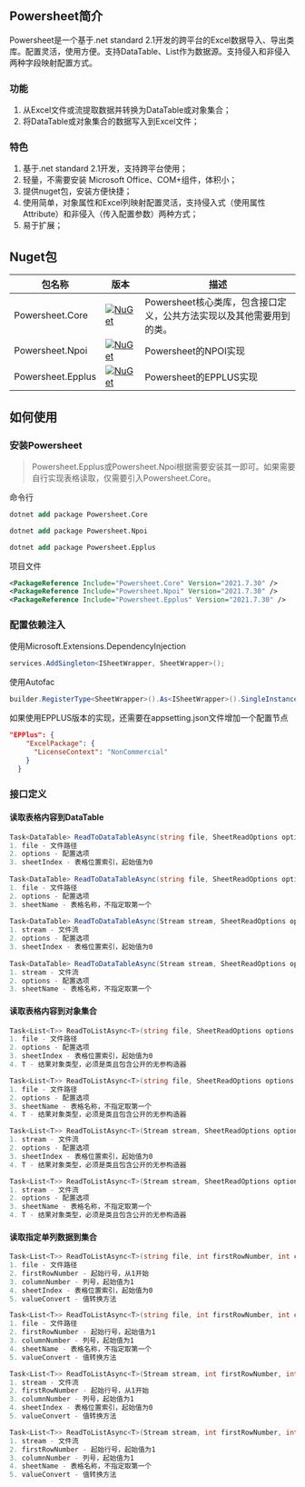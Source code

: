 ## Powersheet简介
Powersheet是一个基于.net standard 2.1开发的跨平台的Excel数据导入、导出类库。配置灵活，使用方便。支持DataTable、List<T>作为数据源。支持侵入和非侵入两种字段映射配置方式。

### 功能
1. 从Excel文件或流提取数据并转换为DataTable或对象集合；
2. 将DataTable或对象集合的数据写入到Excel文件；

### 特色
1. 基于.net standard 2.1开发，支持跨平台使用；
2. 轻量，不需要安装 Microsoft Office、COM+组件，体积小；
3. 提供nuget包，安装方便快捷；
4. 使用简单，对象属性和Excel列映射配置灵活，支持侵入式（使用属性Attribute）和非侵入（传入配置参数）两种方式；
5. 易于扩展；

## Nuget包
|包名称|版本|描述|
|--|--|--|
|Powersheet.Core|[![NuGet](https://img.shields.io/nuget/v/Powersheet.Core.svg?label=nuget)](https://www.nuget.org/packages/Powersheet.Core/)|Powersheet核心类库，包含接口定义，公共方法实现以及其他需要用到的类。|
|Powersheet.Npoi|[![NuGet](https://img.shields.io/nuget/v/Powersheet.Npoi.svg?label=nuget)](https://www.nuget.org/packages/Powersheet.Npoi/)|Powersheet的NPOI实现|
|Powersheet.Epplus|[![NuGet](https://img.shields.io/nuget/v/Powersheet.Epplus.svg?label=nuget)](https://www.nuget.org/packages/Powersheet.Epplus/)|Powersheet的EPPLUS实现|

## 如何使用

### 安装Powersheet

> Powersheet.Epplus或Powersheet.Npoi根据需要安装其一即可。如果需要自行实现表格读取，仅需要引入Powersheet.Core。

命令行
```ps
dotnet add package Powersheet.Core 

dotnet add package Powersheet.Npoi 

dotnet add package Powersheet.Epplus 
```

项目文件
```xml
<PackageReference Include="Powersheet.Core" Version="2021.7.30" />
<PackageReference Include="Powersheet.Npoi" Version="2021.7.30" />
<PackageReference Include="Powersheet.Epplus" Version="2021.7.30" />
```

### 配置依赖注入

使用Microsoft.Extensions.DependencyInjection
```csharp
services.AddSingleton<ISheetWrapper, SheetWrapper>();
```

使用Autofac
```csharp
builder.RegisterType<SheetWrapper>().As<ISheetWrapper>().SingleInstance();
```

如果使用EPPLUS版本的实现，还需要在appsetting.json文件增加一个配置节点
```json
"EPPlus": {
    "ExcelPackage": {
      "LicenseContext": "NonCommercial"
    }
  }
```
### 接口定义

#### 读取表格内容到DataTable

```csharp
Task<DataTable> ReadToDataTableAsync(string file, SheetReadOptions options, int sheetIndex, CancellationToken cancellationToken);
1. file - 文件路径
2. options - 配置选项
3. sheetIndex - 表格位置索引，起始值为0
  
Task<DataTable> ReadToDataTableAsync(string file, SheetReadOptions options, string sheetName, CancellationToken cancellationToken);
1. file - 文件路径
2. options - 配置选项
3. sheetName - 表格名称，不指定取第一个
  
Task<DataTable> ReadToDataTableAsync(Stream stream, SheetReadOptions options, int sheetIndex, CancellationToken cancellationToken);
1. stream - 文件流
2. options - 配置选项
3. sheetIndex - 表格位置索引，起始值为0
  
Task<DataTable> ReadToDataTableAsync(Stream stream, SheetReadOptions options, string sheetName, CancellationToken cancellationToken);
1. stream - 文件流
2. options - 配置选项
3. sheetName - 表格名称，不指定取第一个
```

#### 读取表格内容到对象集合
```csharp
Task<List<T>> ReadToListAsync<T>(string file, SheetReadOptions options, int sheetIndex, CancellationToken cancellationToken);
1. file - 文件路径
2. options - 配置选项
3. sheetIndex - 表格位置索引，起始值为0
4. T - 结果对象类型，必须是类且包含公开的无参构造器

Task<List<T>> ReadToListAsync<T>(string file, SheetReadOptions options, string sheetName, CancellationToken cancellationToken);
1. file - 文件路径
2. options - 配置选项
3. sheetName - 表格名称，不指定取第一个
4. T - 结果对象类型，必须是类且包含公开的无参构造器

Task<List<T>> ReadToListAsync<T>(Stream stream, SheetReadOptions options, int sheetIndex, CancellationToken cancellationToken);
1. stream - 文件流
2. options - 配置选项
3. sheetIndex - 表格位置索引，起始值为0
4. T - 结果对象类型，必须是类且包含公开的无参构造器

Task<List<T>> ReadToListAsync<T>(Stream stream, SheetReadOptions options, string sheetName, CancellationToken cancellationToken);
1. stream - 文件流
2. options - 配置选项
3. sheetName - 表格名称，不指定取第一个
4. T - 结果对象类型，必须是类且包含公开的无参构造器
```

#### 读取指定单列数据到集合
``` csharp
Task<List<T>> ReadToListAsync<T>(string file, int firstRowNumber, int columnNumber, int sheetIndex, Func<object, CultureInfo, T> valueConvert, CancellationToken cancellationToken);
1. file - 文件路径
2. firstRowNumber - 起始行号，从1开始
3. columnNumber - 列号，起始值为1
4. sheetIndex - 表格位置索引，起始值为0
5. valueConvert - 值转换方法

Task<List<T>> ReadToListAsync<T>(string file, int firstRowNumber, int columnNumber, string sheetName, Func<object, CultureInfo, T> valueConvert, CancellationToken cancellationToken);
1. file - 文件路径
2. firstRowNumber - 起始行号，起始值为1
3. columnNumber - 列号，起始值为1
4. sheetName - 表格名称，不指定取第一个
5. valueConvert - 值转换方法

Task<List<T>> ReadToListAsync<T>(Stream stream, int firstRowNumber, int columnNumber, int sheetIndex, Func<object,  CultureInfo, T> valueConvert, CancellationToken cancellationToken);
1. stream - 文件流
2. firstRowNumber - 起始行号，从1开始
3. columnNumber - 列号，起始值为1
4. sheetIndex - 表格位置索引，起始值为0
5. valueConvert - 值转换方法

Task<List<T>> ReadToListAsync<T>(Stream stream, int firstRowNumber, int columnNumber, string sheetName, Func<object, CultureInfo, T> valueConvert, CancellationToken cancellationToken);
1. stream - 文件流
2. firstRowNumber - 起始行号，起始值为1
3. columnNumber - 列号，起始值为1
4. sheetName - 表格名称，不指定取第一个
5. valueConvert - 值转换方法
```